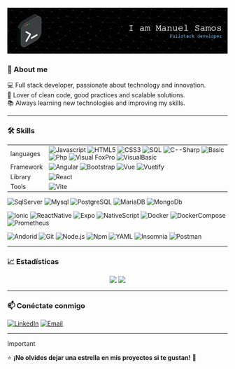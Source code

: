 ![Header](https://raw.githubusercontent.com/ManuelSamos/ManuelSamos/refs/heads/main/github-header-image.png)

### 🌟 About me
💻 Full stack developer, passionate about technology and innovation.  
🚀 Lover of clean code, good practices and scalable solutions.  
📚 Always learning new technologies and improving my skills.


---

### 🛠️ Skills  

|  |  |
| ------------- | ------------- |
| languages  | ![Javascript](https://shields.io/badge/JavaScript-F7DF1E?style=for-the-badge&logo=JavaScript&logoColor=000) ![HTML5](https://img.shields.io/badge/HTML5-c94c2e?style=for-the-badge&logo=html5&logoColor=white) ![CSS3](https://img.shields.io/badge/CSS3-1572B6?style=for-the-badge&logo=css3&logoColor=white) ![SQL](https://img.shields.io/badge/sql-c94c2e?style=for-the-badge&logo=sql&logoColor=white) ![C--Sharp](https://img.shields.io/badge/C%23-C--Sharp-brightgreen?style=for-the-badge&logo=csharp) ![Basic](https://img.shields.io/badge/basic-c94c2e?style=for-the-badge&logo=basic&logoColor=white) ![Php](https://img.shields.io/badge/-PHP-777BB4?style=for-the-badge&logo=php&labelColor=777BB4&logoColor=FFF) ![Visual FoxPro](https://img.shields.io/badge/Visual%20FoxPro-DD0031?style=for-the-badge) ![VisualBasic](https://img.shields.io/badge/Visual%20Basic-305d98?style=for-the-badge)   |
| Framework   | ![Angular](https://img.shields.io/badge/Angular-DD0031?style=for-the-badge&logo=angular&logoColor=white) ![Bootstrap](https://img.shields.io/badge/Bootstrap-563D7C?style=for-the-badge&logo=bootstrap&logoColor=white) ![Vue](https://img.shields.io/badge/Vue.js-35495E?style=for-the-badge&logo=vuedotjs&logoColor=4FC08D) ![Vuetify](https://img.shields.io/static/v1?style=for-the-badge&message=Vuetify&color=373e47&logo=Vuetify&logoColor=8DD6F9&label=)  |
| Library   |  ![React](https://img.shields.io/badge/React-61DAFB?style=for-the-badge&logo=react&logoColor=black)  |
| Tools   | ![Vite](https://img.shields.io/badge/Vite-646CFF?style=for-the-badge&logo=Vite&logoColor=white)  |












 

![SqlServer](https://img.shields.io/badge/SQL_Server-Experienced-yellowgreen?style=for-the-badge)
![Mysql](https://img.shields.io/badge/MySQL-4479A1?style=for-the-badge&logo=mysql&logoColor=white)
![PostgreSQL](https://img.shields.io/badge/PostgreSQL-336791?style=for-the-badge&logo=postgresql&logoColor=white)
![MariaDB](https://img.shields.io/badge/MariaDB-003545?style=for-the-badge&logo=mariadb&logoColor=white)
![MongoDb](https://img.shields.io/badge/-MongoDB-13aa52?style=for-the-badge&logo=mongodb&logoColor=white)

![Ionic](https://img.shields.io/badge/Ionic-5D80F1?style=for-the-badge&logo=ionic&logoColor=white)
![ReactNative](https://img.shields.io/badge/ReactNative-222222?style=for-the-badge&logo=React&logoColor=)
![Expo](https://img.shields.io/badge/Expo-000020?style=for-the-badge&logo=expo&logoColor=white)
![NativeScript](https://img.shields.io/badge/NativeScript-65ADF1?style=for-the-badge&logo=nativescript&logoColor=white)
![Docker](https://img.shields.io/badge/Docker-2496ED?style=for-the-badge&logo=docker&logoColor=white)
![DockerCompose](https://flat.badgen.net/badge/FOR/DOCKER%20COMPOSE?scale=1.4&icon=https%3A%2F%2Fraw.githubusercontent.com%2FManuelSamos%2FManuelSamos%2F2c7005f3d1ee1bb17474e9db4b6de4e12f3474a6%2Fdockercompose.svg&label)
![Prometheus](https://img.shields.io/badge/Prometheus-E6522C?style=for-the-badge&logo=prometheus&logoColor=white)

![Andorid](https://img.shields.io/badge/Android-3DDC84?style=for-the-badge&logo=Android&logoColor=white)
![Git](https://img.shields.io/badge/Git-c94c2e?style=for-the-badge&logo=git&logoColor=white)
![Node.js](https://img.shields.io/badge/Node.js-339933?style=for-the-badge&logo=nodedotjs&logoColor=white)
![Npm](https://img.shields.io/badge/Npm-DD0031?style=for-the-badge&logo=npm&logoColor=white)
![YAML](https://img.shields.io/badge/Yaml-222222?style=for-the-badge&logo=yaml&logoColor=white)
![Insomnia](https://img.shields.io/badge/Insomnia-4000BF?logo=insomnia&logoColor=white&style=for-the-badge)
![Postman](https://img.shields.io/badge/Postman-FF6C37?style=for-the-badge&logo=Postman&logoColor=white)

---

### 📈 Estadísticas  
<p align="center">
  <img src="https://github-readme-stats.vercel.app/api?username=ManuelSamos&show_icons=true&theme=radical" height="165"/>
  <img src="https://github-readme-streak-stats.herokuapp.com/?user=ManuelSamos&theme=radical" height="165"/>
</p>

---

### 📫 Conéctate conmigo  
[![LinkedIn](https://img.shields.io/badge/LinkedIn-0077B5?style=for-the-badge&logo=linkedin&logoColor=white)](https://www.linkedin.com/in/manuel-samos-16ab22314)  [![Email](https://img.shields.io/badge/Email-D14836?style=for-the-badge&logo=gmail&logoColor=white)](mailto:tucorreo@gmail.com)

---

> [!IMPORTANT]
> ⭐ **¡No olvides dejar una estrella en mis proyectos si te gustan!** 🌟  
